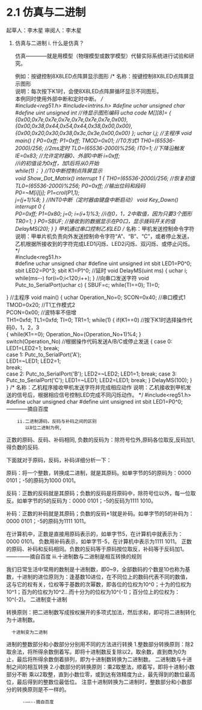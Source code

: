 # 2.1 仿真与二进制
起草人：李木星  审阅人：李木星


   1. 仿真与二进制
       i. 什么是仿真？
 
       仿真————就是用模型（物理模型或数学模型）代替实际系统进行试验和研究。

       例如：按键控制8X8LED点阵屏显示图形    /*
 名称：按键控制8X8LED点阵屏显示图形  
说明：每次按下K1时，会使8X8LED点阵屏循环显示不同图形。   
  本例同时使用外部中断和定时中断。 */  
#include<reg51.h>
 #include<intrins.h> 
 #define uchar unsigned char 
#define uint unsigned int //待显示图形编码 
ucha
 code
 M[][8]= {  {0x00,0x7e,0x7e,0x7e,0x7e,0x7e,0x7e,0x00},  
  {0x00,0x38,0x44,0x54,0x44,0x38,0x00,0x00},
    {0x00,0x20,0x30,0x38,0x3c,0x3e,0x00,0x00}
   }; 
 uchar i,j; //主程序 
void main() 
{
  P0=0xff;
  P1=0xff;
      TMOD=0x01;    //T0方式1 
TH0=(65536-2000)/256; //2ms定时 
 TL0=(65536-2000)%256;
  IT0=1;   //下降沿触发 
 IE=0x83;   //允许定时器0、外部0中断 
 i=0xff;   
 //i的初值设为0xff，加1后将从0开始  
while(1)；
 }  //T0中断控制点阵屏显示  
void Show_Dot_Matrix()
 interrupt 1 
{
  TH0=(65536-2000)/256; //恢复初值  
TL0=(65536-2000)%256;
  P0=0xff;    //输出位码和段码  
P0=~M[i][j];
  P1=_crol_(P1,1);   
j=(j+1)%8;
 }  //INT0中断（定时器由键盘中断启动） 
void Key_Down()
 interrupt 0 
{  
P0=0xff;
  P1=0x80;
  j=0;
  i=(i+1)%3;    //i在0，1，2中取值，因为只要3个图形
  TR0=1;
 }
    P0=SBUF;  //接收到的数据显示在P0口，显示拨码开关的值    
DelayMS(20);
  }
 }       甲机通过串口控制乙机LED    /* 名称：甲机发送控制命令字符  说明：甲单片机负责向外发送控制命令字符“A”、“B”、“C”，或者停止发送，乙机根据所接收到的字符完成LED1闪烁、LED2闪烁、双闪烁、或停止闪烁。 */  
#include<reg51.h>  
#define uchar unsigned char 
#define uint unsigned int sbit LED1=P0^0;
   sbit LED2=P0^3;
 sbit K1=P1^0; //延时
  void DelayMS(uint ms)
 {
  uchar i;
  while(ms--) 
for(i=0;i<120;i++);
 }  //向串口发送字符
  void Putc_to_SerialPort(uchar c)
 {  SBUF=c;
  while(TI==0);
  TI=0; 

}  //主程序 
void main()
 {
  uchar Operation_No=0;
  SCON=0x40;  //串口模式1  
TMOD=0x20;  //T1工作模式2  
PCON=0x00;  //波特率不倍增  
TH1=0xfd;
  TL1=0xfd;
  TI=0;
  TR1=1;
  while(1)
  {
   if(K1==0) //按下K1时选择操作代码0，1，2，3   
{
    while(K1==0);
    Operation_No=(Operation_No+1)%4;
   }
   switch(Operation_No) //根据操作代码发送A/B/C或停止发送
   {
    case 0: LED1=LED2=1; 
     break;   
case 1: Putc_to_SerialPort('A');      
LED1=~LED1;
LED2=1;      
break;   
 case 2: Putc_to_SerialPort('B');
      LED2=~LED2;
LED1=1;
      break;
    case 3: Putc_to_SerialPort('C');
          LED1=~LED1;
LED2=LED1;
      break;
   }
   DelayMS(100);
  }
 }     /* 名称：乙机程序接收甲机发送字符并完成相应动作
  说明：乙机接收到甲机发送的信号后，根据相应信号控制LED完成不同闪烁动作。
 */ 
 #include<reg51.h>  #define uchar unsigned char #define uint unsigned int sbit LED1=P0^0;
              ————摘自百度
        
        ii.二进制源码，反码与补码之间的区别
           以8位二进制为例,
正数的原码、反码、补码相同,
负数的反码为：除符号位外,原码各位取反,反码加1,得负数的反码.

下面就对于原码，反码，补码详细分析一下：

原码：将一个整数，转换成二进制，就是其原码。如单字节的5的原码为：0000 0101；-5的原码为1000 0101。

反码：正数的反码就是其原码；负数的反码是将原码中，除符号位以外，每一位取反。如单字节的5的反码为：0000 0101；-5的反码为1111 1010。

补码：正数的补码就是其原码；负数的反码+1就是补码。如单字节的5的补码为：0000 0101；-5的原码为1111 1011。

在计算机中，正数是直接用原码表示的，如单字节5，在计算机中就表示为：0000 0101。
负数用补码表示，如单字节-5，在计算机中表示为1111 1011。
    正数的原码、补码和反码相同。负数的反码等于原码按位取反，补码等于反码加1。
                  ——-——摘自百度
                         iii.十进制数与二进制是相互转换的规则  
      
 我们日常生活中常用的数制是十进制数，即0~9，全部数码的个数是10也称为基数，十进制的进位原则为：逢基数10进位，在不同位上的数码代表不同的数值，这与它的权有关，位权等于基数的次幂数，即各位的位权为10^0；十为的位权为10^1；百为的位权为10^2…而十分为的位权为10^(-1)；百分位上的位权为：10^(-2)。
       二进制变十进制

转换原则：把二进制数写成按权展开的多项式加法，然后求和，即可将二进制转化为十进制数。

      十进制变为二进制
进制的整数部分和小数部分分别用不同的方法进行转换
1.整数部分转换原则：除2取余法，将所得余数倒着写。即将十进制数反复除以2，取余数，直到商为0为止，最后将所得余数倒着排列，即为十进制数转换为二进制数。
二进制数与十进制之间的相互转换
2.小数部分的转换原则：乘2取整法，顺着写，即将十进制小数部分不断  乘以2取整，直到小数位零，或到达有效精度为止，最先得到的数位最高位，最后得到的整数位最低位。
   注意十进制转换为二进制时，整数部分和小数部分的转换原则是不一样的。
    
          -——--摘自百度
